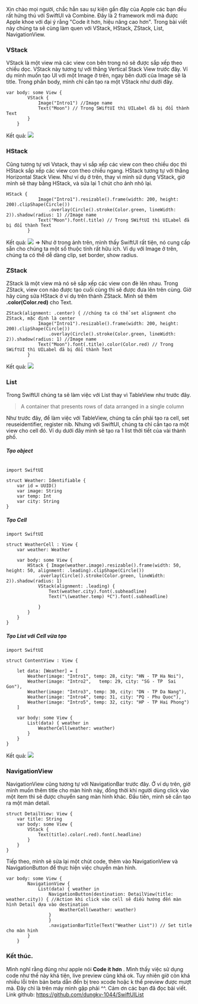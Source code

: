 Xin chào mọi người, chắc hẳn sau sự kiện gần đây của Apple các bạn đều rất hứng thú với SwiftUI và Combine. Đây là 2 framework mới mà được Apple khoe với đại ý rằng "Code ít hơn, hiệu năng cao hơn".
Trong bài viết này chúng ta sẽ cùng làm quen với VStack, HStack, ZStack, List, NavigationView. 
### VStack
VStack là một view mà các view con bên trong nó sẽ được sắp xếp theo chiều dọc. VStack này tương tự với thằng Vertical Stack View trước đây.
Ví dụ mình muốn tạo UI với một Image ở trên, ngay bên dưới của Image sẽ là title. Trong phần body, mình chỉ cần tạo ra một VStack như dưới đây.
```
var body: some View {
        VStack {
            Image("Intro1") //Image name
            Text("Moon") // Trong SWiftUI thì UILabel đã bị đổi thành Text
        }
    }
```
Kết quả: 
![](https://images.viblo.asia/20dc7c9f-f172-4337-8652-426106798b32.png)
### HStack
Cũng tương tự vơi Vstack, thay vì sắp xếp các view con theo chiều dọc thì HStack sắp xếp các view con theo chiều ngang. HStack tương tự với thằng Horizontal Stack View.
Như ví dụ ở trên, thay vì mình sử dụng VStack, giờ mình sẽ thay bằng HStack, và sửa lại 1 chút cho ảnh nhỏ lại.
```
HStack {
            Image("Intro1").resizable().frame(width: 200, height: 200).clipShape(Circle())
                .overlay(Circle().stroke(Color.green, lineWidth: 2)).shadow(radius: 1) //Image name
            Text("Moon").font(.title) // Trong SWiftUI thì UILabel đã bị đổi thành Text
        }
```
Kết quả:
![](https://images.viblo.asia/3824126e-1936-480f-90d0-74559780acce.png)
=> Như ở trong ảnh trên, mình thấy SwiftUI rất tiện, nó cung cấp sẵn cho chúng ta một số thuộc tính rất hữu ích. Ví dụ với Image ở trên, chúng ta có thể dễ dàng clip, set border, show radius.

### ZStack
ZStack là một view mà nó sẽ sắp xếp các view con đè lên nhau. Trong ZStack, view con nào được tạo cuối cùng thì sẽ được đưa lên trên cùng.
Giờ hãy cùng sửa HStack ở ví dụ trên thành ZStack. Mình sẽ thêm **.color(Color.red)** cho Text.
```
ZStack(alignment: .center) { //chúng ta có thể set alignment cho ZStack, mặc định là center
            Image("Intro1").resizable().frame(width: 200, height: 200).clipShape(Circle())
                .overlay(Circle().stroke(Color.green, lineWidth: 2)).shadow(radius: 1) //Image name
            Text("Moon").font(.title).color(Color.red) // Trong SWiftUI thì UILabel đã bị đổi thành Text
        }
```
Kết quả:
![](https://images.viblo.asia/a2cd044a-452f-4e25-a1d0-00301aaf53af.png)

### List
Trong SwiftUI chúng ta sẽ làm việc với List thay vì TableView như trước đây. 
> A container that presents rows of data arranged in a single column

Như trước đây, để làm việc với TableView, chúng ta cần phải tạo ra cell, set reuseidentifier, register nib. Nhưng với SwiftUI, chúng ta chỉ cần tạo ra một view cho cell đó.
Ví dụ dưới đây mình sẽ tạo ra 1 list thời tiết của vài thành phố.
##### Tạo object
```

import SwiftUI

struct Weather: Identifiable {
    var id = UUID()
    var image: String
    var temp: Int
    var city: String
}

```
##### Tạo Cell
```
import SwiftUI

struct WeatherCell : View {
    var weather: Weather
 
    var body: some View {
        HStack { Image(weather.image).resizable().frame(width: 50, height: 50, alignment: .leading).clipShape(Circle())
            .overlay(Circle().stroke(Color.green, lineWidth: 2)).shadow(radius: 1)
            VStack(alignment: .leading) {
                Text(weather.city).font(.subheadline)
                Text("\(weather.temp) ºC").font(.subheadline)
                
            }
        }
    }
}
```
##### Tạo List với Cell vừa tạo
```
import SwiftUI

struct ContentView : View {
    
    let data: [Weather] = [
        Weather(image: "Intro1", temp: 28, city: "HN - TP Ha Noi"),
        Weather(image: "Intro2",   temp: 29, city: "SG - TP  Sai Gon"),
        Weather(image: "Intro3", temp: 30, city: "DN - TP Da Nang"),
        Weather(image: "Intro4", temp: 31, city: "PQ - Phu Quoc"),
        Weather(image: "Intro5", temp: 32, city: "HP - TP Hai Phong")
    ]
    
    var body: some View {
        List(data) { weather in
            WeatherCell(weather: weather)
        }
    }
}
```

Kết quả: 
![](https://images.viblo.asia/c17c4c07-c427-4b01-86ff-adf2e4add1e1.png)
### NavigationView
NavigationView cũng tương tự với NavigationBar trước đây. 
Ở ví dụ trên, giờ mình muốn thêm title cho màn hình này, đồng thời khi người dùng click vào một item thì sẽ được chuyển sang màn hình khác.
Đầu tiên, mình sẽ cần tạo ra một màn detail.
```
struct DetailView: View {
    var title: String
    var body: some View {
        VStack {
            Text(title).color(.red).font(.headline)
        }
    }
}
```

Tiếp theo, mình sẽ sửa lại một chút code, thêm vào NavigationView và NavigationButton để thực hiện việc chuyển màn hình.
```
var body: some View {
        NavigationView {
            List(data) { weather in
                NavigationButton(destination: DetailView(title: weather.city)) { //Action khi click vào cell sẽ điều hướng đến màn hình Detail dựa vào destination
                    WeatherCell(weather: weather)
                }
                }
                .navigationBarTitle(Text("Weather List")) // Set title cho màn hinh
        }
    }
```

### Kết thúc.
Mình nghĩ rằng đúng như apple nói **Code ít hơn** . Mình thấy việc sử dụng code như thế này khá tiện, live preview cũng khá ok. Tuy nhiên giờ còn khá nhiều lỗi trên bản beta dẫn đến bị treo xcode hoặc k thể preview được mượt mà. Đây chỉ là trên máy mình gặp phải ^^. 
Cảm ơn các bạn đã đọc bài viết.
Link github: https://github.com/dungkv-1044/SwiftUIList